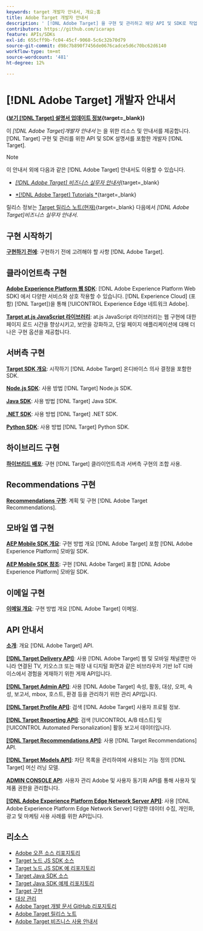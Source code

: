 ```yaml
---
keywords: target 개발자 안내서, 개요;홈
title: Adobe Target 개발자 안내서
description: ' [!DNL Adobe Target] 을 구현 및 관리하고 해당 API 및 SDK로 작업하려면 어떻게 해야 합니까?'
contributors: https://github.com/icaraps
feature: APIs/SDKs
exl-id: 655cff9b-fc04-45cf-9068-5c6c32b70d79
source-git-commit: d98c7b890f7456de0676cadce5d6c70bc62d6140
workflow-type: tm+mt
source-wordcount: '481'
ht-degree: 12%

---
```


# [!DNL Adobe Target] 개발자 안내서

**([보기 [!DNL Target] 설명서 업데이트 정보](https://experienceleague.adobe.com/docs/target/using/release-notes/doc-change.html){target=_blank})**

이 *[!DNL Adobe Target]개발자 안내서* 는 을 위한 리소스 및 안내서를 제공합니다. [!DNL Target] 구현 및 관리를 위한 API 및 SDK 설명서를 포함한 개발자 [!DNL Target].

>[!NOTE]
>
>이 안내서 외에 다음과 같은 [!DNL Adobe Target] 안내서도 이용할 수 있습니다.
>
>* [*[!DNL Adobe Target] 비즈니스 실무자 안내서&#x200B;*](https://experienceleague.adobe.com/docs/target/using/target-home.html?lang=ko_KR){target=_blank}
>
>* [*[!DNL Adobe Target] Tutorials *](https://experienceleague.adobe.com/docs/target-learn/tutorials/overview.html?lang=ko-KR){target=_blank}
>
>릴리스 정보는 [Target 릴리스 노트(현재)](https://experienceleague.adobe.com/docs/target/using/release-notes/release-notes.html){target=_blank} 다음에서 *[!DNL Adobe Target]비즈니스 실무자 안내서*.

## 구현 시작하기

**[구현하기 전에](/help/dev/before-implement/considerations-before-you-implement-target.md)**: 구현하기 전에 고려해야 할 사항 [!DNL Adobe Target].

## 클라이언트측 구현

[**Adobe Experience Platform 웹 SDK**](/help/dev/implement/client-side/aep-web-sdk.md): [!DNL Adobe Experience Platform Web SDK] 에서 다양한 서비스와 상호 작용할 수 있습니다. [!DNL Experience Cloud] (포함) [!DNL Target])을 통해 [!UICONTROL Experience Edge 네트워크 Adobe].

[**Target at.js JavaScript 라이브러리**](/help/dev/implement/client-side/overview.md): at.js JavaScript 라이브러리는 웹 구현에 대한 페이지 로드 시간을 향상시키고, 보안을 강화하고, 단일 페이지 애플리케이션에 대해 더 나은 구현 옵션을 제공합니다.

## 서버측 구현

[**Target SDK 개요**](implement/server-side/server-side-overview.md): 시작하기 [!DNL Adobe Target] 온디바이스 의사 결정을 포함한 SDK.

[**Node.js SDK**](implement/server-side/node-js/overview.md): 사용 방법 [!DNL Target] Node.js SDK.

[**Java SDK**](implement/server-side/java/overview.md): 사용 방법 [!DNL Target] Java SDK.

[**.NET SDK**](implement/server-side/net/overview.md): 사용 방법 [!DNL Target] .NET SDK.

[**Python SDK**](implement/server-side/python/overview.md): 사용 방법 [!DNL Target] Python SDK.

## 하이브리드 구현

[**하이브리드 배포**](implement/hybrid/hybrid-overview.md): 구현 [!DNL Target] 클라이언트측과 서버측 구현의 조합 사용.

## Recommendations 구현

[**Recommendations 구현**](implement/recommendations/recommendations.md): 계획 및 구현 [!DNL Adobe Target Recommendations].

## 모바일 앱 구현

[**AEP Mobile SDK 개요**](implement/mobile/overview.md): 구현 방법 개요 [!DNL Adobe Target] 포함 [!DNL Adobe Experience Platform] 모바일 SDK.

[**AEP Mobile SDK 참조**](https://developer.adobe.com/client-sdks/documentation/): 구현 [!DNL Adobe Target] 포함 [!DNL Adobe Experience Platform] 모바일 SDK.

## 이메일 구현

[**이메일 개요**](implement/email/overview.md): 구현 방법 개요 [!DNL Adobe Target] 이메일.

## API 안내서

[**소개**](before-administer/target-api-overview.md): 개요 [!DNL Adobe Target] API.

[**[!DNL Target Delivery API]**](/help/dev/implement/delivery-api/overview.md): 사용 [!DNL Adobe Target] 웹 및 모바일 채널뿐만 아니라 연결된 TV, 키오스크 또는 매장 내 디지털 화면과 같은 비브라우저 기반 IoT 디바이스에서 경험을 게재하기 위한 게재 API입니다.

[**[!DNL Target Admin API]**](administer/admin-api/admin-api-overview-new.md): 사용 [!DNL Adobe Target] 속성, 활동, 대상, 오퍼, 속성, 보고서, mbox, 호스트, 환경 등을 관리하기 위한 관리 API입니다.

[**[!DNL Target Profile API]**](https://developers.adobetarget.com/api/#profiles): 검색 [!DNL Adobe Target] 사용자 프로필 정보.

[**[!DNL Target Reporting API]**](https://developer.adobe.com/target/administer/admin-api/#tag/Reports): 검색 [!UICONTROL A/B 테스트] 및 [!UICONTROL Automated Personalization] 활동 보고서 데이터입니다.

[**[!DNL Target Recommendations API]**](https://developer.adobe.com/target/administer/recommendations-api/): 사용 [!DNL Target Recommendations] API.

[**[!DNL Target Models API]**](administer/models-api/models-api-overview.md): 차단 목록을 관리하여에 사용되는 기능 정의 [!DNL Target] 머신 러닝 모델.

[**ADMIN CONSOLE API**](https://developer.adobe.com/umapi/): 사용자 관리 Adobe 및 사용자 동기화 API를 통해 사용자 및 제품 권한을 관리합니다.

[**[!DNL Adobe Experience Platform Edge Network Server API]**](https://experienceleague.adobe.com/docs/experience-platform/edge-network-server-api/overview.html): 사용 [!DNL Adobe Experience Platform Edge Network Server] 다양한 데이터 수집, 개인화, 광고 및 마케팅 사용 사례를 위한 API입니다.

## 리소스

* [Adobe 오픈 소스 리포지토리](https://github.com/adobe)
* [Target 노드 JS SDK 소스](https://github.com/adobe/target-nodejs-sdk)
* [Target 노드 JS SDK 예 리포지토리](https://github.com/adobe/target-nodejs-sdk-samples)
* [Target Java SDK 소스](https://github.com/adobe/target-java-sdk)
* [Target Java SDK 예제 리포지토리](https://github.com/adobe/target-java-sdk-samples)
* [Target 구현](./before-implement/prepare-to-implement-target.md)
* [대상 관리](./before-administer/target-api-overview.md)
* [Adobe Target 개발 문서 GitHub 리포지토리](https://github.com/AdobeDocs/target-developers)
* [Adobe Target 릴리스 노트](https://experienceleague.adobe.com/docs/target/using/release-notes/release-notes.html)
* [Adobe Target 비즈니스 사용 안내서](https://experienceleague.adobe.com/docs/target/using/target-home.html?lang=ko_KR)

